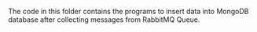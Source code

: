 The code in this folder contains the programs to insert data into MongoDB database after collecting messages from RabbitMQ Queue.
